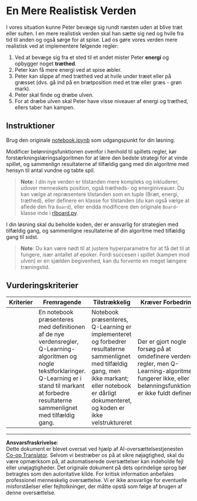 <!--
CO_OP_TRANSLATOR_METADATA:
{
  "original_hash": "68394b2102d3503882e5e914bd0ff5c1",
  "translation_date": "2025-09-05T01:12:36+00:00",
  "source_file": "8-Reinforcement/1-QLearning/assignment.md",
  "language_code": "da"
}
-->
# En Mere Realistisk Verden

I vores situation kunne Peter bevæge sig rundt næsten uden at blive træt eller sulten. I en mere realistisk verden skal han sætte sig ned og hvile fra tid til anden og også sørge for at spise. Lad os gøre vores verden mere realistisk ved at implementere følgende regler:

1. Ved at bevæge sig fra et sted til et andet mister Peter **energi** og opbygger noget **træthed**.
2. Peter kan få mere energi ved at spise æbler.
3. Peter kan slippe af med træthed ved at hvile under træet eller på græsset (dvs. gå ind på en brætposition med et træ eller græs - grøn mark).
4. Peter skal finde og dræbe ulven.
5. For at dræbe ulven skal Peter have visse niveauer af energi og træthed, ellers taber han kampen.

## Instruktioner

Brug den originale [notebook.ipynb](../../../../8-Reinforcement/1-QLearning/notebook.ipynb) som udgangspunkt for din løsning.

Modificer belønningsfunktionen ovenfor i henhold til spillets regler, kør forstærkningslæringsalgoritmen for at lære den bedste strategi for at vinde spillet, og sammenlign resultaterne af tilfældig gang med din algoritme med hensyn til antal vundne og tabte spil.

> **Note**: I din nye verden er tilstanden mere kompleks og inkluderer, udover menneskets position, også trætheds- og energiniveauer. Du kan vælge at repræsentere tilstanden som en tuple (Bræt, energi, træthed), eller definere en klasse for tilstanden (du kan også vælge at aflede den fra `Board`), eller endda modificere den originale `Board`-klasse inde i [rlboard.py](../../../../8-Reinforcement/1-QLearning/rlboard.py).

I din løsning skal du beholde koden, der er ansvarlig for strategien med tilfældig gang, og sammenligne resultaterne af din algoritme med tilfældig gang til sidst.

> **Note**: Du kan være nødt til at justere hyperparametre for at få det til at fungere, især antallet af epoker. Fordi succesen i spillet (kampen mod ulven) er en sjælden begivenhed, kan du forvente en meget længere træningstid.

## Vurderingskriterier

| Kriterier | Fremragende                                                                                                                                                                                             | Tilstrækkelig                                                                                                                                                                                | Kræver Forbedring                                                                                                                          |
| --------- | ----------------------------------------------------------------------------------------------------------------------------------------------------------------------------------------------------- | --------------------------------------------------------------------------------------------------------------------------------------------------------------------------------------- | ------------------------------------------------------------------------------------------------------------------------------------------ |
|           | En notebook præsenteres med definitionen af de nye verdensregler, Q-Learning-algoritmen og nogle tekstforklaringer. Q-Learning er i stand til markant at forbedre resultaterne sammenlignet med tilfældig gang. | Notebook præsenteres, Q-Learning er implementeret og forbedrer resultaterne sammenlignet med tilfældig gang, men ikke markant; eller notebook er dårligt dokumenteret, og koden er ikke velstruktureret | Der er gjort nogle forsøg på at omdefinere verdens regler, men Q-Learning-algoritmen fungerer ikke, eller belønningsfunktionen er ikke fuldt defineret |

---

**Ansvarsfraskrivelse**:  
Dette dokument er blevet oversat ved hjælp af AI-oversættelsestjenesten [Co-op Translator](https://github.com/Azure/co-op-translator). Selvom vi bestræber os på at sikre nøjagtighed, skal du være opmærksom på, at automatiserede oversættelser kan indeholde fejl eller unøjagtigheder. Det originale dokument på dets oprindelige sprog bør betragtes som den autoritative kilde. For kritisk information anbefales professionel menneskelig oversættelse. Vi er ikke ansvarlige for eventuelle misforståelser eller fejltolkninger, der måtte opstå som følge af brugen af denne oversættelse.